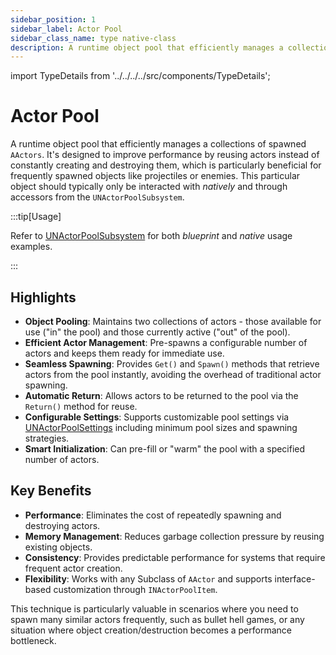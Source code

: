 ```yaml
---
sidebar_position: 1
sidebar_label: Actor Pool
sidebar_class_name: type native-class
description: A runtime object pool that efficiently manages a collections of spawned AActors.
---
```


import TypeDetails from '../../../../src/components/TypeDetails';

# Actor Pool

<TypeDetails icon="native-class" base="class" type="FNActorPool" typeExtra="" headerFile="NexusActorPools/Public/NActorPool.h" />

A runtime object pool that efficiently manages a collections of spawned `AActors`. It's designed to improve performance by reusing actors instead of constantly creating and destroying them, which is particularly beneficial for frequently spawned objects like projectiles or enemies. This particular object should typically only be interacted with _natively_ and through accessors from the `UNActorPoolSubsystem`.

:::tip[Usage]

Refer to [UNActorPoolSubsystem](actor-pool-subsystem.md) for both _blueprint_ and _native_ usage examples.

:::

## Highlights

- **Object Pooling**: Maintains two collections of actors - those available for use ("in" the pool) and those currently active ("out" of the pool).
- **Efficient Actor Management**: Pre-spawns a configurable number of actors and keeps them ready for immediate use.
- **Seamless Spawning**: Provides `Get()` and `Spawn()` methods that retrieve actors from the pool instantly, avoiding the overhead of traditional actor spawning.
- **Automatic Return**: Allows actors to be returned to the pool via the `Return()` method for reuse.
- **Configurable Settings**: Supports customizable pool settings via [UNActorPoolSettings](actor-pool-settings.md) including minimum pool sizes and spawning strategies.
- **Smart Initialization**: Can pre-fill or "warm" the pool with a specified number of actors.

## Key Benefits

- **Performance**: Eliminates the cost of repeatedly spawning and destroying actors.
- **Memory Management**: Reduces garbage collection pressure by reusing existing objects.
- **Consistency**: Provides predictable performance for systems that require frequent actor creation.
- **Flexibility**: Works with any Subclass of `AActor` and supports interface-based customization through `INActorPoolItem`.

This technique is particularly valuable in scenarios where you need to spawn many similar actors frequently, such as bullet hell games, or any situation where object creation/destruction becomes a performance bottleneck.